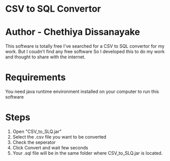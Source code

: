 # CSV to SQL Convertor
Author - Chethiya Dissanayake
============================
This software is totally free
I've searched for a CSV to SQL convertor for my work. But I coudn't find any free software
So I developed this to do my work and thought to share with the internet.

Requirements
============
You need java runtime environment installed on your computer to run this software

Steps
=====

1) Open "CSV_to_SLQ.jar"
2) Select the .csv file you want to be converted
3) Check the seperator
4) Click Convert and wait few seconds
5) Your .sql file will be in the same folder where CSV_to_SLQ.jar is located.
